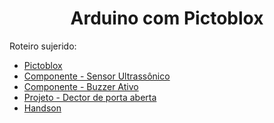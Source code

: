<h1 align="center">Arduino com Pictoblox</h1>
Roteiro sujerido:

- [Pictoblox](pages/ultrassonico.md)
- [Componente - Sensor Ultrassônico](pages/ultrassonico.md)
- [Componente - Buzzer Ativo](pages/buzzer_ativo.md)
- [Projeto - Dector de porta aberta](pages/detetor_porta.md)
- [Handson](pages/handson.md)
